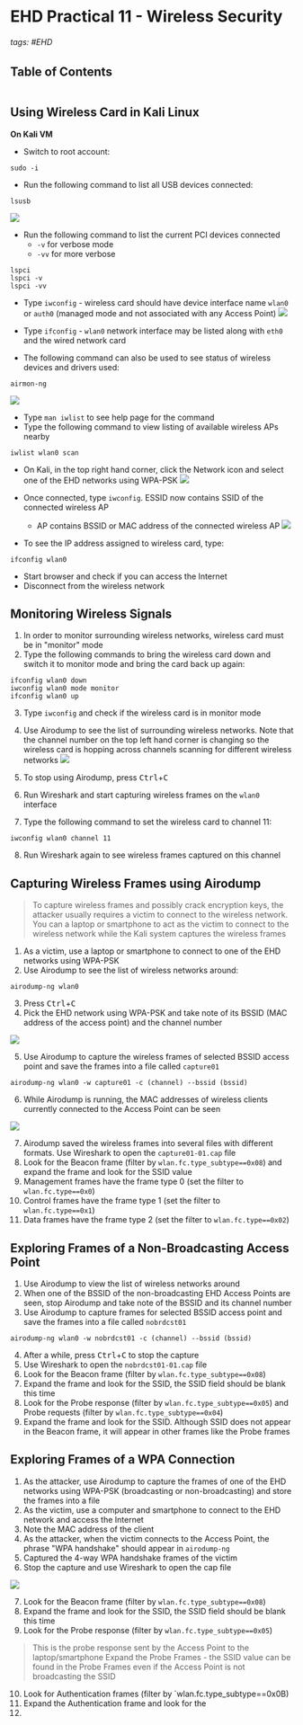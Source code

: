 # EHD Practical 11 - Wireless Security

###### tags: #EHD 

## Table of Contents
```toc
```

## Using Wireless Card in Kali Linux
**On Kali VM**
- Switch to root account:
```
sudo -i
```
- Run the following command to list all USB devices connected:
```
lsusb
```

![](https://i.imgur.com/h83e5pJ.png)

- Run the following command to list the current PCI devices connected
	- `-v` for verbose mode
	- `-vv` for more verbose
```
lspci
lspci -v
lspci -vv
```

- Type `iwconfig` - wireless card should have device interface name `wlan0` or `auth0` (managed mode and not associated with any Access Point)
![](https://i.imgur.com/rHhM8lf.png)

- Type `ifconfig` - `wlan0` network interface may be listed along with `eth0` and the wired network card
- The following command can also be used to see status of wireless devices and drivers used:
```
airmon-ng
```
![](https://i.imgur.com/hshKAAL.png)

- Type `man iwlist` to see help page for the command
- Type the following command to view listing of available wireless APs nearby
```
iwlist wlan0 scan
```
- On Kali, in the top right hand corner, click the Network icon and select one of the EHD networks using WPA-PSK
![](https://i.imgur.com/mNJ5zr8.png)

- Once connected, type `iwconfig`. ESSID now contains SSID of the connected wireless AP
	- AP contains BSSID or MAC address of the connected wireless AP
![](https://i.imgur.com/wDzUY4h.png)

- To see the IP address assigned to wireless card, type:
```
ifconfig wlan0
```
- Start browser and check if you can access the Internet
- Disconnect from the wireless network

## Monitoring Wireless Signals
1. In order to monitor surrounding wireless networks, wireless card must be in "monitor" mode
2. Type the following commands to bring the wireless card down and switch it to monitor mode and bring the card back up again:
```
ifconfig wlan0 down
iwconfig wlan0 mode monitor
ifconfig wlan0 up
```
3. Type `iwconfig` and check if the wireless card is in monitor mode
4. Use Airodump to see the list of surrounding wireless networks. Note that the channel number on the top left hand corner is changing so the wireless card is hopping across channels scanning for different wireless networks
![](https://i.imgur.com/i46lfQg.png)

5. To stop using Airodump, press <kbd>Ctrl</kbd>+<kbd>C</kbd>
6. Run Wireshark and start capturing wireless frames on the `wlan0` interface
7. Type the following command to set the wireless card to channel 11:
```
iwconfig wlan0 channel 11
```
8. Run Wireshark again to see wireless frames captured on this channel

## Capturing Wireless Frames using Airodump
> To capture wireless frames and possibly crack encryption keys, the attacker usually requires a victim to connect to the wireless network. You can a laptop or smartphone to act as the victim to connect to the wireless network while the Kali system captures the wireless frames

1. As a victim, use a laptop or smartphone to connect to one of the EHD networks using WPA-PSK
2. Use Airodump to see the list of wireless networks around:
```
airodump-ng wlan0
```
3. Press <kbd>Ctrl</kbd>+<kbd>C</kbd>
4. Pick the EHD network using WPA-PSK and take note of its BSSID (MAC address of the access point) and the channel number

![](https://i.imgur.com/gZI3c5F.png)

5. Use Airodump to capture the wireless frames of selected BSSID access point and save the frames into a file called `capture01`
```
airodump-ng wlan0 -w capture01 -c (channel) --bssid (bssid)
```
6. While Airodump is running, the MAC addresses of wireless clients currently connected to the Access Point can be seen

![](https://i.imgur.com/FIfK9Sv.png)

7. Airodump saved the wireless frames into several files with different formats. Use Wireshark to open the `capture01-01.cap` file
8. Look for the Beacon frame (filter by `wlan.fc.type_subtype==0x08`) and expand the frame and look for the SSID value
9. Management frames have the frame type 0 (set the filter to `wlan.fc.type==0x0`)
10. Control frames have the frame type 1 (set the filter to `wlan.fc.type==0x1`)
11. Data frames have the frame type 2 (set the filter to `wlan.fc.type==0x02`)

## Exploring Frames of a Non-Broadcasting Access Point
1. Use Airodump to view the list of wireless networks around 
2. When one of the BSSID of the non-broadcasting EHD Access Points are seen, stop Airodump and take note of the BSSID and its channel number
3. Use Airodump to capture frames for selected BSSID access point and save the frames into a file called `nobrdcst01` 
```
airodump-ng wlan0 -w nobrdcst01 -c (channel) --bssid (bssid)
```
4. After a while, press <kbd>Ctrl</kbd>+<kbd>C</kbd> to stop the capture
5. Use Wireshark to open the `nobrdcst01-01.cap` file
6. Look for the Beacon frame (filter by `wlan.fc.type_subtype==0x08`)
7. Expand the frame and look for the SSID, the SSID field should be blank this time
8. Look for the Probe response (filter by `wlan.fc.type_subtype==0x05`) and Probe requests (filter by `wlan.fc.type_subtype==0x04`)
9. Expand the frame and look for the SSID. Although SSID does not appear in the Beacon frame, it will appear in other frames like the Probe frames

## Exploring Frames of a WPA Connection
1. As the attacker, use Airodump to capture the frames of one of the EHD networks using WPA-PSK (broadcasting or non-broadcasting) and store the frames into a file
2. As the victim, use a computer and smartphone to connect to the EHD network and access the Internet
3. Note the MAC address of the client
4. As the attacker, when the victim connects to the Access Point, the phrase "WPA handshake" should appear in `airodump-ng`
5. Captured the 4-way WPA handshake frames of the victim
6. Stop the capture and use Wireshark to open the cap file

![](https://i.imgur.com/S3jywlh.png)

7. Look for the Beacon frame (filter by `wlan.fc.type_subtype==0x08`)
8. Expand the frame and look for the SSID, the SSID field should be blank this time
9. Look for the Probe response (filter by `wlan.fc.type_subtype==0x05`)

> This is the probe response sent by the Access Point to the laptop/smartphone
> Expand the Probe Frames - the SSID value can be found in the Probe Frames even if the Access Point is not broadcasting the SSID
> 

10. Look for Authentication frames (filter by `wlan.fc.type_subtype==0x0B)
11. Expand the Authentication frame and look for the
12. 